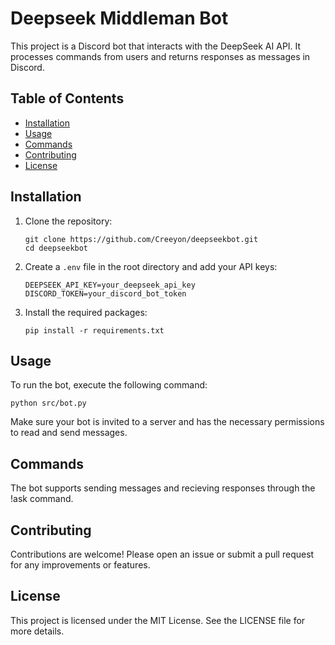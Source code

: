 # Deepseek Middleman Bot

This project is a Discord bot that interacts with the DeepSeek AI API. It processes commands from users and returns responses as messages in Discord.

## Table of Contents

- [Installation](#installation)
- [Usage](#usage)
- [Commands](#commands)
- [Contributing](#contributing)
- [License](#license)

## Installation

1. Clone the repository:
   ```
   git clone https://github.com/Creeyon/deepseekbot.git
   cd deepseekbot
   ```

2. Create a `.env` file in the root directory and add your API keys:
   ```
   DEEPSEEK_API_KEY=your_deepseek_api_key
   DISCORD_TOKEN=your_discord_bot_token
   ```

3. Install the required packages:
   ```
   pip install -r requirements.txt
   ```

## Usage

To run the bot, execute the following command:
```
python src/bot.py
```

Make sure your bot is invited to a server and has the necessary permissions to read and send messages.

## Commands

The bot supports sending messages and recieving responses through the !ask command.

## Contributing

Contributions are welcome! Please open an issue or submit a pull request for any improvements or features.

## License

This project is licensed under the MIT License. See the LICENSE file for more details.